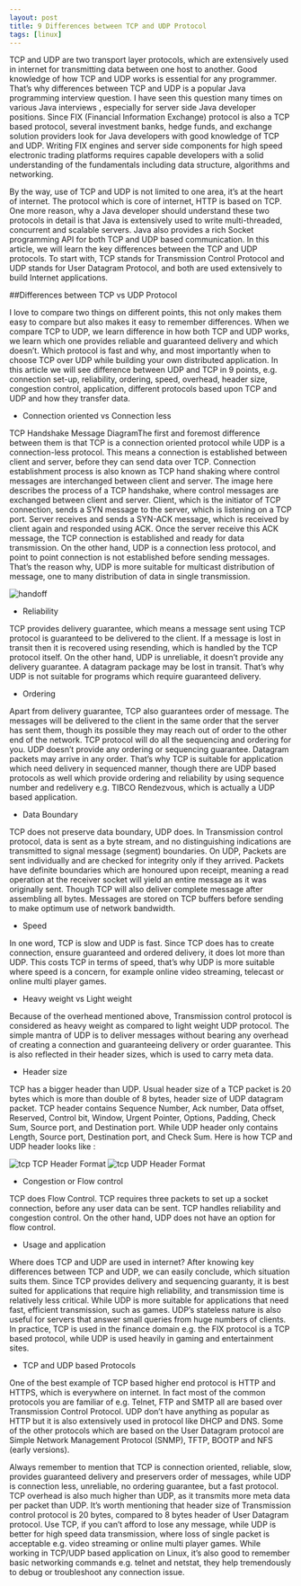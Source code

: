 ```yaml
---
layout: post
title: 9 Differences between TCP and UDP Protocol 
tags: [linux]
---
```


TCP and UDP are two transport layer protocols, which are extensively used in internet for transmitting data between one host to another. Good knowledge of how TCP and UDP works is essential for any programmer. That’s why differences between TCP and UDP is a popular Java programming interview question. I have seen this question many times on various Java interviews , especially for server side Java developer positions. Since FIX (Financial Information Exchange) protocol is also a TCP based protocol, several investment banks, hedge funds, and exchange solution providers look for Java developers with good knowledge of TCP and UDP. Writing FIX engines and server side components for high speed electronic trading platforms requires capable developers with a solid understanding of the fundamentals including data structure, algorithms and networking.

By the way, use of TCP and UDP is not limited to one area, it’s at the heart of internet. The protocol which is core of internet, HTTP is based on TCP. One more reason, why a Java developer should understand these two protocols in detail is that Java is extensively used to write multi-threaded, concurrent and scalable servers. Java also provides a rich Socket programming API for both TCP and UDP based communication. In this article, we will learn the key differences between the TCP and UDP protocols. To start with, TCP stands for Transmission Control Protocol and UDP stands for User Datagram Protocol, and both are used extensively to build Internet applications.

##Differences between TCP vs UDP Protocol

I love to compare two things on different points, this not only makes them easy to compare but also makes it easy to remember differences. When we compare TCP to UDP, we learn difference in how both TCP and UDP works, we learn which one provides reliable and guaranteed delivery and which doesn’t. Which protocol is fast and why, and most importantly when to choose TCP over UDP while building your own distributed application. In this article we will see difference between UDP and TCP in 9 points, e.g. connection set-up, reliability, ordering, speed, overhead, header size, congestion control, application, different protocols based upon TCP and UDP and how they transfer data.

- Connection oriented vs Connection less

TCP Handshake Message DiagramThe first and foremost difference between them is that TCP is a connection oriented protocol while UDP is a connection-less protocol. This means  a connection is established between client and server, before they can send data over TCP. Connection establishment process is also known as TCP hand shaking where control messages are interchanged between client and server. The image here describes the process of a TCP handshake, where control messages are exchanged between client and server. Client, which is the initiator of TCP connection, sends a SYN message to the server, which is listening on a TCP port. Server receives and sends a SYN-ACK message, which is received by client again and responded using ACK. Once the server receive this ACK message,  the TCP connection is established and ready for data transmission. On the other hand, UDP is a connection less protocol, and point to point connection is not established before sending messages. That’s the reason why, UDP is more suitable for multicast distribution of message, one to many distribution of data in single transmission.

![handoff](http://talkpower.info/imagesposts/TCP-Handshake-Message-Diagram.jpg)

- Reliability

TCP provides delivery guarantee, which means a message sent using TCP protocol is guaranteed to be delivered to the client. If a message is lost in transit then it is recovered using resending, which is handled by the TCP protocol itself. On the other hand, UDP is unreliable, it doesn’t provide any delivery guarantee. A datagram package may be lost in transit. That’s why UDP is not suitable for programs which require guaranteed delivery.

- Ordering

Apart from delivery guarantee, TCP also guarantees order of message. The messages will be delivered to the client in the same order that the server has sent them, though its possible they may reach out of order to the other end of the network. TCP protocol will do all the sequencing and ordering for you. UDP doesn’t provide any ordering or sequencing guarantee. Datagram packets may arrive in any order. That’s why TCP is suitable for application which need delivery in sequenced manner, though there are UDP based protocols as well which provide ordering and reliability by using sequence number and redelivery e.g. TIBCO Rendezvous, which is actually a UDP based application.

- Data Boundary

TCP does not preserve data boundary, UDP does. In Transmission control protocol, data is sent as a byte stream, and no distinguishing indications are transmitted to signal message (segment) boundaries. On UDP, Packets are sent individually and are checked for integrity only if they arrived. Packets have definite boundaries which are honoured upon receipt, meaning a read operation at the receiver socket will yield an entire message as it was originally sent. Though TCP will also deliver complete message after assembling all bytes. Messages are stored on TCP buffers before sending to make optimum use of network bandwidth.

- Speed

In one word, TCP is slow and UDP is fast. Since TCP does has to create connection, ensure guaranteed and ordered delivery, it does lot more than UDP. This costs TCP in terms of speed, that’s why UDP is more suitable where speed is a concern, for example online video streaming, telecast or online multi player games.

- Heavy weight vs Light weight

Because of the overhead mentioned above, Transmission control protocol is considered as heavy weight as compared to light weight UDP protocol. The simple mantra of UDP is to deliver messages without bearing any overhead of creating a connection and guaranteeing delivery or order guarantee. This is also reflected in their header sizes, which is used to carry meta data.

- Header size

TCP has a bigger header than UDP. Usual header size of a TCP packet is 20 bytes which is more than double of 8 bytes, header size of UDP datagram packet. TCP header contains Sequence Number, Ack number, Data offset, Reserved, Control bit, Window, Urgent Pointer, Options, Padding, Check Sum, Source port, and Destination port. While UDP header only contains Length, Source port, Destination port, and Check Sum. Here is how TCP and UDP header looks like :

![tcp](http://talkpower.info/images/posts/TCP-Packet-Format-Diagram.gif)
TCP Header Format
![tcp](http://talkpower.info/images/posts/UDP-Packet-format.jpg)
UDP Header Format 

 

- Congestion or Flow control

TCP does Flow Control. TCP requires three packets to set up a socket connection, before any user data can be sent. TCP handles reliability and congestion control. On the other hand, UDP does not have an option for flow control.

- Usage and application

Where does TCP and UDP are used in internet? After knowing key differences between TCP and UDP, we can easily conclude, which situation suits them. Since TCP provides delivery and sequencing guaranty, it is best suited for applications that require high reliability, and transmission time is relatively less critical. While UDP is more suitable for applications that need fast, efficient transmission, such as games. UDP’s stateless nature is also useful for servers that answer small queries from huge numbers of clients. In practice, TCP is used in the finance domain e.g. the FIX protocol is a TCP based protocol, while UDP is used heavily in gaming and entertainment sites.

- TCP and UDP based Protocols

One of the best example of TCP based higher end protocol is HTTP and HTTPS, which is everywhere on internet. In fact most of the common protocols you are familiar of e.g. Telnet, FTP and SMTP all are based over Transmission Control Protocol. UDP don’t have anything as popular as HTTP but it is also extensively used in protocol like DHCP and DNS. Some of the other protocols which are based on the User Datagram protocol are Simple Network Management Protocol (SNMP), TFTP, BOOTP and NFS (early versions).

Always remember to mention that TCP is connection oriented, reliable, slow, provides guaranteed delivery and preservers order of messages, while UDP is connection less, unreliable, no ordering guarantee, but a fast protocol. TCP overhead is also much higher than UDP, as it transmits more meta data per packet than UDP. It’s worth mentioning that header size of Transmission control protocol is 20 bytes, compared to 8 bytes header of User Datagram protocol. Use TCP, if you can’t afford to lose any message, while UDP is better for high speed data transmission, where loss of single packet is acceptable e.g. video streaming or online multi player games. While working in TCP/UDP based application on Linux, it’s also good to remember basic networking commands e.g. telnet and netstat, they help tremendously to debug or troubleshoot any connection issue.
